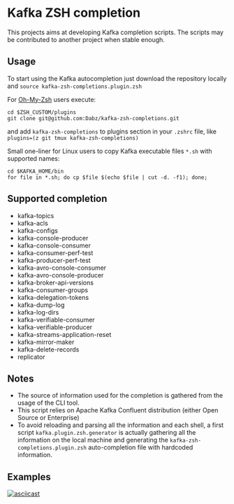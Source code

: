 # Kafka ZSH completion 
This projects aims at developing Kafka completion scripts. The scripts may be contributed to another project when stable enough.

## Usage

To start using the Kafka autocompletion just download the repository locally and `source kafka-zsh-completions.plugin.zsh` 

For [Oh-My-Zsh](https://github.com/ohmyzsh/ohmyzsh) users execute:
```
cd $ZSH_CUSTOM/plugins
git clone git@github.com:Dabz/kafka-zsh-completions.git
```
and add `kafka-zsh-completions` to plugins section in your `.zshrc` file, like `plugins=(z git tmux kafka-zsh-completions)`

Small one-liner for Linux users to copy Kafka executable files `*.sh` with supported names:
```
cd $KAFKA_HOME/bin
for file in *.sh; do cp $file $(echo $file | cut -d. -f1); done;
```

## Supported completion

- kafka-topics
- kafka-acls
- kafka-configs
- kafka-console-producer
- kafka-console-consumer
- kafka-consumer-perf-test
- kafka-producer-perf-test
- kafka-avro-console-consumer
- kafka-avro-console-producer
- kafka-broker-api-versions
- kafka-consumer-groups
- kafka-delegation-tokens
- kafka-dump-log
- kafka-log-dirs
- kafka-verifiable-consumer
- kafka-verifiable-producer
- kafka-streams-application-reset
- kafka-mirror-maker
- kafka-delete-records
- replicator

## Notes

- The source of information used for the completion is gathered from the usage of the CLI tool. 
- This script relies on Apache Kafka Confluent distribution (either Open Source or Enterprise)
- To avoid reloading and parsing all the information and each shell, a first script `kafka.plugin.zsh.generator` is actually gathering all the information on the local machine and generating the `kafka-zsh-completions.plugin.zsh` auto-completion file with hardcoded information. 

## Examples

[![asciicast](https://asciinema.org/a/TenI5dsznpLp8XM4HTsjiJYGA.png)](https://asciinema.org/a/TenI5dsznpLp8XM4HTsjiJYGA)
